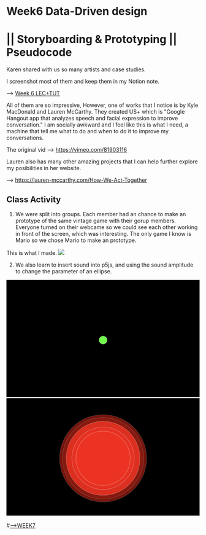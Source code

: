 # Week6 Data-Driven design 
# || Storyboarding & Prototyping || Pseudocode

Karen shared with us so many artists and case studies. 

I screenshot most of them and keep them in my Notion note.

--> [Week 6 LEC+TUT](https://www.notion.so/WEEK-6-LEC-TUT-539634658e9f460791e614271c2c2575)

All of them are so impressive, However, one of works that I notice is by Kyle MacDonald and Lauren McCarthy. They created US+ which is "Google Hangout app that analyzes speech and facial expression to improve conversation." I am socially awkward and I feel like this is what I need, a machine that tell me what to do and when to do it to improve my conversations. 

The original vid --> https://vimeo.com/81903116

Lauren also has many other amazing projects that I can help further explore my posibilities in her website. 

--> https://lauren-mccarthy.com/How-We-Act-Together


## Class Activity 
1) We were split into groups. Each member had an chance to make an prototype of the same vintage game with their gorup members. Everyone turned on their webcame so we could see each other working in front of the screen, which was interesting. The only game I know is Mario so we chose Mario to make an prototype. 

This is what I made. 
<img src="https://github.com/kathyminhanh97/slavetothealgorithm/blob/master/week6/mario.png" width= "600" > 

2) We also learn to insert sound into p5js, and using the sound amplitude to change the parameter of an ellipse.

<img src="https://github.com/kathyminhanh97/slavetothealgorithm/blob/master/week6/green.png" width= "600" > 

<img src="https://github.com/kathyminhanh97/slavetothealgorithm/blob/master/week6/red.png" width= "600" > 

#[-->WEEK7](https://github.com/kathyminhanh97/slavetothealgorithm/tree/master/week7)
